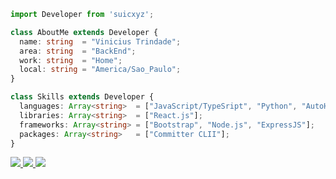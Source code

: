```typescript
import Developer from 'suicxyz';

class AboutMe extends Developer {
  name: string  = "Vinicius Trindade";
  area: string  = "BackEnd";
  work: string  = "Home";
  local: string = "America/Sao_Paulo";
}

class Skills extends Developer {
  languages: Array<string>  = ["JavaScript/TypeSript", "Python", "AutoHotKey", "PHP"];
  libraries: Array<string>  = ["React.js"];
  frameworks: Array<string> = ["Bootstrap", "Node.js", "ExpressJS"];
  packages: Array<string>   = ["Committer CLII"];
}
```

<p align="left">
  <a href="#" alt="Protonmail">
     <img src="https://img.shields.io/badge/-Protonmail-505264?style=flat-square&labelColor=505264&logo=protonmail&logoColor=white&link=mailto:suicxyz@proton.me" />
  </a>

  <a href="#" alt="Instagram">
  <img src="https://img.shields.io/badge/-Instagram-DF0174?style=flat-square&labelColor=DF0174&logo=instagram&logoColor=white&link=https://www.instagram.com/trindade.v1"/>
  </a>
  
  <a href="#" alt="NPM">
    <img src="square&labelColor=cc0001&logo=npm&logoColor=white&link=https://www.npmjs.com/~suicxyz"/>
  </a>
</p>  
